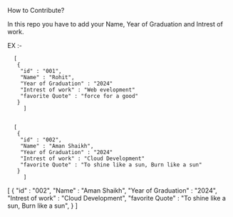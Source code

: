 How to Contribute?


In this repo you have to add your Name, Year of Graduation and Intrest of work.

EX :-

      [
       {
        "id" : "001",
        "Name" : "Rohit",
        "Year of Graduation" : "2024"
        "Intrest of work" : "Web evelopment"
        "favorite Quote" : "force for a good"
       }
         ]


      [
       {
        "id" : "002",
        "Name" : "Aman Shaikh",
        "Year of Graduation" : "2024"
        "Intrest of work" : "Cloud Development"
        "favorite Quote" : "To shine like a sun, Burn like a sun"
       }
         ]

[
       {
        "id" : "002",
        "Name" : "Aman Shaikh",
        "Year of Graduation" : "2024",
        "Intrest of work" : "Cloud Development",
        "favorite Quote" : "To shine like a sun, Burn like a sun",
       }
         ]

